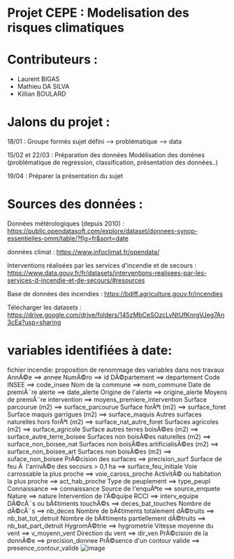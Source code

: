 # Projet CEPE : Modelisation des risques climatiques 

# Contributeurs : 
- Laurent BIGAS 
- Mathieu DA SILVA
- Killian BOULARD


# Jalons du projet : 
18/01 : 
Groupe formés
sujet défini 
--> problématique 
--> data

15/02 et 22/03 :
Préparation des données
Modélisation des donénes (problématique de regression, classification, présentation des données..)

19/04 : 
Préparer la présentation du sujet

# Sources des données : 

Données métérologiques (depuis 2010) : 
https://public.opendatasoft.com/explore/dataset/donnees-synop-essentielles-omm/table/?flg=fr&sort=date

données climat :
https://www.infoclimat.fr/opendata/

Interventions réalisées par les services d'incendie et de secours :
https://www.data.gouv.fr/fr/datasets/interventions-realisees-par-les-services-d-incendie-et-de-secours/#resources

Base de données des incendies : 
https://bdiff.agriculture.gouv.fr/incendies


Télécharger les datasets : 
https://drive.google.com/drive/folders/145zMbCeSOzcLvNtUfKnrgVJeg7An3cEa?usp=sharing


# variables identifiées à date: 

fichier incendie:                       proposition de renommage des variables dans nos travaux
AnnÃ©e	                                ==> annee
NumÃ©ro	                                ==> id
DÃ©partement	                          ==> departement
Code INSEE	                            ==> code_insee
Nom de la commune	                      ==> nom_commune
Date de premiÃ¨re alerte	        ==> date_alerte
Origine de l'alerte	              ==> origine_alerte
Moyens de premiÃ¨re intervention	==> moyens_premiere_intervention
Surface parcourue (m2)	          ==> surface_parcourue
Surface forÃªt (m2)	              ==> surface_foret
Surface maquis garrigues (m2)	    ==> surface_maquis
Autres surfaces naturelles hors forÃªt (m2)	==> surface_nat_autre_foret
Surfaces agricoles (m2)	                    ==> surface_agricole
Surface autres terres boisÃ©es (m2)	        ==> surface_autre_terre_boisee
Surfaces non boisÃ©es naturelles (m2)	      ==> surface_non_boisee_nat
Surfaces non boisÃ©es artificialisÃ©es (m2)	==> surface_non_boisee_art
Surfaces non boisÃ©es (m2)	                ==> suface_non_boisee
PrÃ©cision des surfaces	                    ==> precision_surf
Surface de feu Ã  l'arrivÃ©e des secours > 0,1 ha	==> surface_feu_initiale
Voie carrossable la plus proche	            ==> voie_caross_proche
ActivitÃ© ou habitation la plus proche	    ==> act_hab_proche
Type de peuplement	                        ==> type_peupl
Connaissance	                              ==> connaissance
Source de l'enquÃªte	                      ==> source_enquete
Nature	                                    ==> nature
Intervention de l'Ã©quipe RCCI	            ==> interv_equipe
DÃ©cÃ¨s ou bÃ¢timents touchÃ©s	            ==> deces_bat_touches
Nombre de dÃ©cÃ¨s	                          ==> nb_deces
Nombre de bÃ¢timents totalement dÃ©truits	    ==> nb_bat_tot_detruit
Nombre de bÃ¢timents partiellement dÃ©truits	==> nb_bat_part_detruit
HygromÃ©trie	                                ==> hygrometrie
Vitesse moyenne du vent	                      ==> v_moyenn_vent
Direction du vent	                            ==> dir_ven
PrÃ©cision de la donnÃ©e	                    ==> precision_donnee
PrÃ©sence d'un contour valide	                ==> presence_contour_valide
![image](https://user-images.githubusercontent.com/122978605/213422861-efcfc541-f6ab-4b3a-bb8e-0996a875a67b.png)





